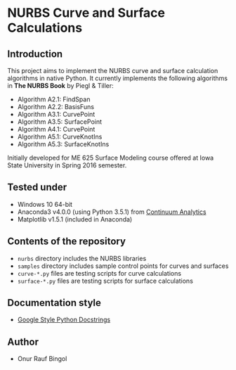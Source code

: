 # NURBS Curve and Surface Calculations

## Introduction

This project aims to implement the NURBS curve and surface calculation algorithms in native Python. It currently implements the following algorithms in **The NURBS Book** by Piegl & Tiller:

* Algorithm A2.1: FindSpan
* Algorithm A2.2: BasisFuns
* Algorithm A3.1: CurvePoint
* Algorithm A3.5: SurfacePoint
* Algorithm A4.1: CurvePoint
* Algorithm A5.1: CurveKnotIns
* Algorithm A5.3: SurfaceKnotIns

Initially developed for ME 625 Surface Modeling course offered at Iowa State University in Spring 2016 semester.

## Tested under
* Windows 10 64-bit
* Anaconda3 v4.0.0 (using Python 3.5.1) from [Continuum Analytics](https://www.continuum.io/downloads)
* Matplotlib v1.5.1 (included in Anaconda)

## Contents of the repository

* `nurbs` directory includes the NURBS libraries
* `samples` directory includes sample control points for curves and surfaces
* `curve-*.py` files are testing scripts for curve calculations
* `surface-*.py` files are testing scripts for surface calculations

## Documentation style

* [Google Style Python Docstrings](http://sphinxcontrib-napoleon.readthedocs.io/en/latest/example_google.html)

## Author

* Onur Rauf Bingol
